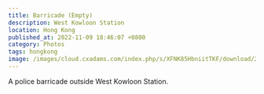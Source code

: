 ```yaml
---
title: Barricade (Empty)
description: West Kowloon Station
location: Hong Kong
published_at: 2022-11-09 18:46:07 +0800
category: Photos
tags: hongkong
image: /images/cloud.cxadams.com/index.php/s/XFNK85HbniitTKF/download/20191215-1313_HongKong_L1009955-0.jpg
---
```


A police barricade outside West Kowloon Station.
